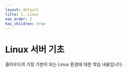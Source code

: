 ```yaml
---
layout: default
title: 1. Linux
nav_order: 2
has_children: true
---
```


# Linux 서버 기초

클라우드의 가장 기본이 되는 Linux 환경에 대한 학습 내용입니다.
